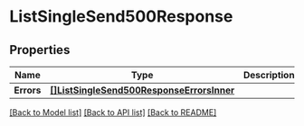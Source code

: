 # ListSingleSend500Response

## Properties

Name | Type | Description | Notes
------------ | ------------- | ------------- | -------------
**Errors** | [**[]ListSingleSend500ResponseErrorsInner**](ListSingleSend500ResponseErrorsInner.md) |  |[optional] 

[[Back to Model list]](../README.md#documentation-for-models) [[Back to API list]](../README.md#documentation-for-api-endpoints) [[Back to README]](../README.md)


